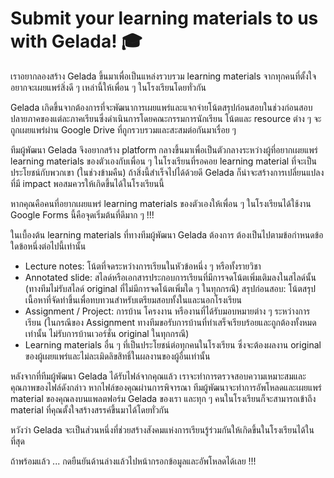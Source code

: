 # Submit your learning materials to us with Gelada! 🎓
เราอยากลองสร้าง Gelada ขึ้นมาเพื่อเป็นแหล่งรวบรวม learning materials จากทุกคนที่ตั้งใจอยากจะเผยแพร่สิ่งดี ๆ เหล่านี้ให้เพื่อน ๆ ในโรงเรียนโดยทั่วกัน

Gelada เกิดขึ้นจากต้องการที่จะพัฒนาการเผยแพร่และแจกจ่ายโน้ตสรุปก่อนสอบในช่วงก่อนสอบปลายภาคของแต่ละภาคเรียนซึ่งดำเนินการโดยคณะกรรมการนักเรียน โน้ตและ resource ต่าง ๆ จะถูกเผยแพร่ผ่าน Google Drive ที่ถูกรวบรวมและสะสมต่อกันมาเรื่อย ๆ

ทีมผู้พัฒนา Gelada จึงอยากสร้าง platform กลางขึ้นมาเพื่อเป็นตัวกลางระหว่างผู้ที่อยากเผยแพร่ learning materials ของตัวเองกับเพื่อน ๆ ในโรงเรียนที่รอคอย learning material ที่จะเป็นประโยชน์กับพวกเขา (ในช่วงข้ามคืน) ถ้าสิ่งนี้สำเร็จไปได้ด้วยดี Gelada ก็น่าจะสร้างการเปลี่ยนแปลงที่มี impact พอสมควรให้เกิดขึ้นได้ในโรงเรียนนี้

หากคุณคือคนที่อยากเผยแพร่ learning materials ของตัวเองให้เพื่อน ๆ ในโรงเรียนได้ใช้งาน Google Forms นี้คือจุดเริ่มต้นที่ดีมาก ๆ !!!
 
ในเบื้องต้น learning materials ที่ทางทีมผู้พัฒนา Gelada ต้องการ ต้องเป็นไปตามข้อกำหนดข้อใดข้อหนึ่งต่อไปนี้เท่านั้น
* Lecture notes: โน้ตที่จดระหว่างการเรียนในหัวข้อหนึ่ง ๆ หรือทั้งรายวิชา
* Annotated slide: สไลด์หรือเอกสารประกอบการเรียนที่มีการจดโน้ตเพิ่มเติมลงในสไลด์นั้น (ทางทีมไม่รับสไลด์ original ที่ไม่มีการจดโน้ตเพิ่มใด ๆ ในทุกกรณี)
สรุปก่อนสอบ: โน้ตสรุปเนื้อหาที่จัดทำขึ้นเพื่อทบทวนสำหรับเตรียมสอบทั้งในและนอกโรงเรียน
* Assignment / Project: การบ้าน โครงงาน หรืองานที่ได้รับมอบหมายต่าง ๆ ระหว่างการเรียน (ในกรณีของ Assignment ทางทีมขอรับการบ้านที่ทำเสร็จเรียบร้อยและถูกต้องทั้งหมดเท่านั้น ไม่รับการบ้านเวอร์ชั่น original ในทุกกรณี)
* Learning materials อื่น ๆ ที่เป็นประโยชน์ต่อทุกคนในโรงเรียน ซึ่งจะต้องผลงาน original ของผู้เผยแพร่และไม่ละเมิดลิขสิทธิ์ในผลงานของผู้อื่นเท่านั้น

หลังจากที่ทีมผู้พัฒนา Gelada ได้รับไฟล์จากคุณแล้ว เราจะทำการตรวจสอบความเหมาะสมและคุณภาพของไฟล์ดังกล่าว หากไฟล์ของคุณผ่านการพิจารณา ทีมผู้พัฒนาจะทำการอัพโหลดและเผยแพร่ material ของคุณลงบนแพลตฟอร์ม Gelada ของเรา และทุก ๆ คนในโรงเรียนก็จะสามารถเข้าถึง material ที่คุณตั้งใจสร้างสรรค์ขึ้นมาได้โดยทั่วกัน

หวังว่า Gelada จะเป็นส่วนหนึ่งที่ช่วยสร้างสังคมแห่งการเรียนรู้ร่วมกันให้เกิดขึ้นในโรงเรียนได้ในที่สุด

ถ้าพร้อมแล้ว ... กดยืนยันด้านล่างแล้วไปหน้ากรอกข้อมูลและอัพโหลดได้เลย !!!

